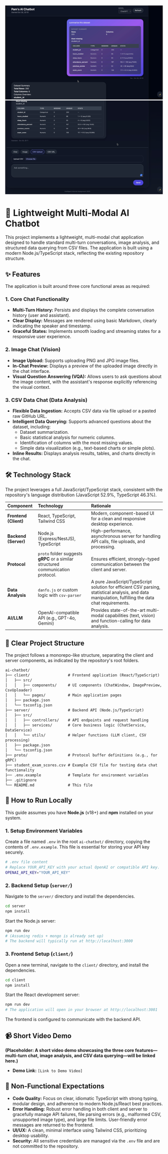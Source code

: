 ![Project Image](./thumbnail1.png)
![Project Image 2](./thumbnail2.png)


# 🤖 Lightweight Multi-Modal AI Chatbot

This project implements a lightweight, multi-modal chat application designed to handle standard multi-turn conversations, image analysis, and structured data querying from CSV files. The application is built using a modern Node.js/TypeScript stack, reflecting the existing repository structure.

## ✨ Features

The application is built around three core functional areas as required:

### 1. Core Chat Functionality
*   **Multi-Turn History:** Persists and displays the complete conversation history (user and assistant).
*   **Clear Display:** Messages are rendered using basic Markdown, clearly indicating the speaker and timestamp.
*   **Graceful States:** Implements smooth loading and streaming states for a responsive user experience.

### 2. Image Chat (Vision)
*   **Image Upload:** Supports uploading PNG and JPG image files.
*   **In-Chat Preview:** Displays a preview of the uploaded image directly in the chat interface.
*   **Visual Question Answering (VQA):** Allows users to ask questions about the image content, with the assistant's response explicitly referencing the visual context.

### 3. CSV Data Chat (Data Analysis)
*   **Flexible Data Ingestion:** Accepts CSV data via file upload or a pasted raw GitHub URL.
*   **Intelligent Data Querying:** Supports advanced questions about the dataset, including:
    *   Dataset summarization.
    *   Basic statistical analysis for numeric columns.
    *   Identification of columns with the most missing values.
    *   Simple data visualization (e.g., text-based charts or simple plots).
*   **Inline Results:** Displays analysis results, tables, and charts directly in the chat.

## 🛠️ Technology Stack

The project leverages a full JavaScript/TypeScript stack, consistent with the repository's language distribution (JavaScript 52.9%, TypeScript 46.3%).

| Component | Technology | Rationale |
| :--- | :--- | :--- |
| **Frontend (Client)** | React, TypeScript, Tailwind CSS | Modern, component-based UI for a clean and responsive desktop experience. |
| **Backend (Server)** | Node.js (Express/NestJS), TypeScript | High-performance, asynchronous server for handling API calls, file uploads, and processing. |
| **Protocol** | `proto` folder suggests **gRPC** or a similar structured communication protocol. | Ensures efficient, strongly-typed communication between the client and server. |
| **Data Analysis** | `danfo.js` or custom logic with `csv-parser` | A pure JavaScript/TypeScript solution for efficient CSV parsing, statistical analysis, and data manipulation, fulfilling the data chat requirements. |
| **AI/LLM** | OpenAI-compatible API (e.g., GPT-4o, Gemini) | Provides state-of-the-art multi-modal capabilities (text, vision) and function-calling for data analysis. |

## 📂 Clear Project Structure

The project follows a monorepo-like structure, separating the client and server components, as indicated by the repository's root folders.

```
ai-chatbot/
├── client/                 # Frontend application (React/TypeScript)
│   ├── src/
│   │   ├── components/     # UI components (ChatWindow, ImagePreview, CsvUploader)
│   │   └── pages/          # Main application pages
│   ├── package.json
│   └── tsconfig.json
├── server/                 # Backend API (Node.js/TypeScript)
│   ├── src/
│   │   ├── controllers/    # API endpoints and request handling
│   │   ├── services/       # Core business logic (ChatService, DataService)
│   │   └── utils/          # Helper functions (LLM client, CSV processing)
│   ├── package.json
│   └── tsconfig.json
├── proto/                  # Protocol buffer definitions (e.g., for gRPC)
├── student_exam_scores.csv # Example CSV file for testing data chat functionality
├── .env.example            # Template for environment variables
├── .gitignore
└── README.md               # This file
```

## 🚀 How to Run Locally

This guide assumes you have **Node.js** (v18+) and **npm** installed on your system.

### 1. Setup Environment Variables

Create a file named `.env` in the root `ai-chatbot/` directory, copying the contents of `.env.example`. This file is essential for storing your API key securely.

```bash
# .env file content
# Replace YOUR_API_KEY with your actual OpenAI or compatible API key.
OPENAI_API_KEY="YOUR_API_KEY"
```

### 2. Backend Setup (`server/`)

Navigate to the `server/` directory and install the dependencies.

```bash
cd server
npm install
```

Start the Node.js server:

```bash
npm run dev 
# (Assuming redis + mongo is already set up)
# The backend will typically run at http://localhost:3000
```

### 3. Frontend Setup (`client/`)

Open a new terminal, navigate to the `client/` directory, and install the dependencies.

```bash
cd client
npm install
```

Start the React development server:

```bash
npm run dev
# The application will open in your browser at http://localhost:3001
```

The frontend is configured to communicate with the backend API.

## 📹 Short Video Demo

**(Placeholder: A short video demo showcasing the three core features—multi-turn chat, image analysis, and CSV data querying—will be linked here.)**

*   **Demo Link:** `[Link to Demo Video]`

## 📝 Non-Functional Expectations

*   **Code Quality:** Focus on clear, idiomatic TypeScript with strong typing, modular design, and adherence to modern Node.js/React best practices.
*   **Error Handling:** Robust error handling in both client and server to gracefully manage API failures, file parsing errors (e.g., malformed CSV, unsupported image type), and large file limits. User-friendly error messages are returned to the frontend.
*   **UI/UX:** A clean, minimal interface using Tailwind CSS, prioritizing desktop usability.
*   **Security:** All sensitive credentials are managed via the `.env` file and are not committed to the repository.
